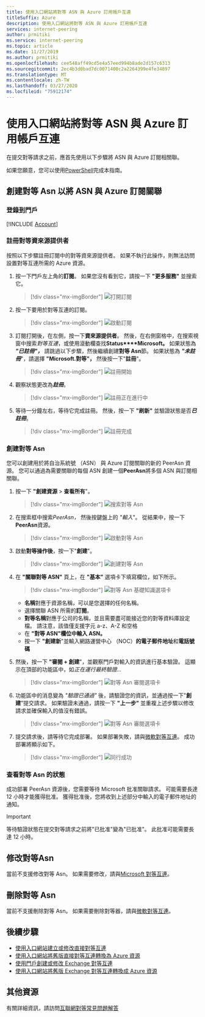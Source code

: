 ```yaml
---
title: 使用入口網站將對等 ASN 與 Azure 訂用帳戶互連
titleSuffix: Azure
description: 使用入口網站將對等 ASN 與 Azure 訂用帳戶互連
services: internet-peering
author: prmitiki
ms.service: internet-peering
ms.topic: article
ms.date: 11/27/2019
ms.author: prmitiki
ms.openlocfilehash: cee548aff49cd5e4a57eed994b8ade2d157c6313
ms.sourcegitcommit: 2ec4b3d0bad7dc0071400c2a2264399e4fe34897
ms.translationtype: MT
ms.contentlocale: zh-TW
ms.lasthandoff: 03/27/2020
ms.locfileid: "75912174"
---
```

# <a name="associate-peer-asn-to-azure-subscription-using-the-portal"></a>使用入口網站將對等 ASN 與 Azure 訂用帳戶互連

在提交對等請求之前，應首先使用以下步驟將 ASN 與 Azure 訂閱相關聯。

如果您願意，您可以使用[PowerShell](howto-subscription-association-powershell.md)完成本指南。

## <a name="create-peerasn-to-associate-your-asn-with-azure-subscription"></a>創建對等 Asn 以將 ASN 與 Azure 訂閱關聯

### <a name="sign-in-to-the-portal"></a>登錄到門戶
[!INCLUDE [Account](./includes/account-portal.md)]

### <a name="register-for-peering-resource-provider"></a>註冊對等資來源提供者
按照以下步驟註冊訂閱中的對等資來源提供者。 如果不執行此操作，則無法訪問設置對等互連所需的 Azure 資源。

1. 按一下門戶左上角的**訂閱**。 如果您沒有看到它，請按一下 **"更多服務"** 並搜索它。

    > [!div class="mx-imgBorder"]
    > ![打開訂閱](./media/rp-subscriptions-open.png)

1. 按一下要用於對等互連的訂閱。

    > [!div class="mx-imgBorder"]
    > ![啟動訂閱](./media/rp-subscriptions-launch.png)

1. 訂閱打開後，在左側，按一下**資來源提供者**。 然後，在右側窗格中，在搜索視窗中搜索*對等互連*，或使用滾動欄查找**Status****Microsoft。** 如果狀態為 ***"已註冊"，*** 請跳過以下步驟，然後繼續創建**對等 Asn**節。 如果狀態為 ***"未註冊***"，請選擇 **"Microsoft.對等"，** 然後按一下"**註冊**"。

    > [!div class="mx-imgBorder"]
    > ![註冊開始](./media/rp-register-start.png)

1. 觀察狀態更改為***註冊***。

    > [!div class="mx-imgBorder"]
    > ![註冊正在進行中](./media/rp-register-progress.png)

1. 等待一分鐘左右，等待它完成註冊。 然後，按一下 **"刷新"** 並驗證狀態是否***已註冊***。

    > [!div class="mx-imgBorder"]
    > ![註冊完成](./media/rp-register-completed.png)

### <a name="create-peerasn"></a>創建對等 Asn
您可以創建用於將自治系統號 （ASN） 與 Azure 訂閱關聯的新的 PeerAsn 資源。 您可以通過為需要關聯的每個 ASN 創建一個**PeerAsn**將多個 ASN 與訂閱相關聯。

1. 按一下 **"創建資源** > **查看所有**"。

    > [!div class="mx-imgBorder"]
    > ![搜索對等 Asn](./media/peerasn-seeall.png)

1. 在搜索框中搜索*PeerAsn，* 然後按鍵盤上的 *"輸入*"。 從結果中，按一下**PeerAsn**資源。

    > [!div class="mx-imgBorder"]
    > ![啟動對等 Asn](./media/peerasn-launch.png)

1. 啟動**對等操作後**，按一下"**創建**"。

    > [!div class="mx-imgBorder"]
    > ![創建對等 Asn](./media/peerasn-create.png)

1. 在 **"關聯對等 ASN"** 頁上，在 **"基本"** 選項卡下填寫欄位，如下所示。

    > [!div class="mx-imgBorder"]
    > ![對等 Asn 基礎知識選項卡](./media/peerasn-basics-tab.png)

    * **名稱**對應于資源名稱，可以是您選擇的任何名稱。  
    * 選擇關聯 ASN 所需的**訂閱**。
    * **對等名稱**對應于公司的名稱，並且需要盡可能接近您的對等資料庫設定檔。 請注意，該值僅支援字元 a-z、A-Z 和空格
    * 在 **"對等 ASN"欄位中輸入 ASN。**
    * 按一下 **"創建新**"並輸入網路運營中心 （NOC）**的電子郵件地址**和**電話號碼**
1. 然後，按一下 **"審閱 + 創建**"，並觀察門戶對輸入的資訊進行基本驗證。 這顯示在頂部的功能區中，如*正在運行最終驗證...*

    > [!div class="mx-imgBorder"]
    > ![對等 Asn 審閱選項卡](./media/peerasn-review-tab-validation.png)

1. 功能區中的消息變為 *"驗證已通過"* 後，請驗證您的資訊，並通過按一下"**創建**"提交請求。 如果驗證未通過，請按一下 **"上一步"** 並重複上述步驟以修改請求並確保輸入的值沒有錯誤。

    > [!div class="mx-imgBorder"]
    > ![對等 Asn 審閱選項卡](./media/peerasn-review-tab.png)

1. 提交請求後，請等待它完成部署。 如果部署失敗，請與[微軟對等互連](mailto:peering@microsoft.com)。 成功部署將顯示如下。

    > [!div class="mx-imgBorder"]
    > ![同行成功](./media/peerasn-success.png)

### <a name="view-status-of-a-peerasn"></a>查看對等 Asn 的狀態
成功部署 PeerAsn 資源後，您需要等待 Microsoft 批准關聯請求。 可能需要長達 12 小時才能獲得批准。 獲得批准後，您將收到上述部分中輸入的電子郵件地址的通知。

> [!IMPORTANT]
> 等待驗證狀態在提交對等請求之前將"已批准"變為"已批准"。 此批准可能需要長達 12 小時。

## <a name="modify-peerasn"></a>修改對等Asn
當前不支援修改對等 Asn。 如果需要修改，請與[Microsoft 對等互連](mailto:peering@microsoft.com)。

## <a name="delete-peerasn"></a>刪除對等 Asn
當前不支援刪除對等 Asn。 如果需要刪除對等器，請與[微軟對等互連](mailto:peering@microsoft.com)。

## <a name="next-steps"></a>後續步驟

* [使用入口網站建立或修改直接對等互連](howto-direct-portal.md)
* [使用入口網站將舊版直接對等互連轉換為 Azure 資源](howto-legacy-direct-portal.md)
* [使用門戶創建或修改 Exchange 對等互連](howto-exchange-portal.md)
* [使用入口網站將舊版 Exchange 對等互連轉換成 Azure 資源](howto-legacy-exchange-portal.md)

## <a name="additional-resources"></a>其他資源

有關詳細資訊，請訪問[互聯網對等常見問題解答](faqs.md)